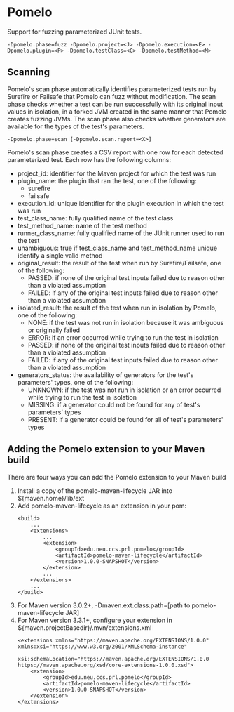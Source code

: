 # Pomelo

Support for fuzzing parameterized JUnit tests.


```
-Dpomelo.phase=fuzz -Dpomelo.project=<J> -Dpomelo.execution=<E> -Dpomelo.plugin=<P> -Dpomelo.testClass=<C> -Dpomelo.testMethod=<M>
```
## Scanning
Pomelo's scan phase automatically identifies parameterized tests run by Surefire or Failsafe that Pomelo can fuzz without modification.
The scan phase checks whether a test can be run successfully with its original input values in isolation, in a forked JVM created
in the same manner that Pomelo creates fuzzing JVMs.
The scan phase also checks whether generators are available for the types of the test's parameters.

```
-Dpomelo.phase=scan [-Dpomelo.scan.report=<X>]
```

Pomelo's scan phase creates a CSV report with one row for each detected parameterized test.
Each row has the following columns:
- project_id: identifier for the Maven project for which the test was run
- plugin_name: the plugin that ran the test, one of the following:
  - surefire
  - failsafe
- execution_id: unique identifier for the plugin execution in which the test was run
- test_class_name: fully qualified name of the test class
- test_method_name: name of the test method
- runner_class_name: fully qualified name of the JUnit runner used to run the test
- unambiguous: true if test_class_name and test_method_name unique identify a single valid method
- original_result: the result of the test when run by Surefire/Failsafe, one of the following:
  - PASSED: if none of the original test inputs failed due to reason other than a violated assumption
  - FAILED: if any of the original test inputs failed due to reason other than a violated assumption
- isolated_result: the result of the test when run in isolation by Pomelo, one of the following:
  - NONE: if the test was not run in isolation because it was ambiguous or originally failed
  - ERROR: if an error occurred while trying to run the test in isolation
  - PASSED: if none of the original test inputs failed due to reason other than a violated assumption
  - FAILED: if any of the original test inputs failed due to reason other than a violated assumption
- generators_status: the availability of generators for the test's parameters' types, one of the following:
   - UNKNOWN: if the test was not run in isolation or an error occurred while trying to run the test in isolation
   - MISSING: if a generator could not be found for any of test's parameters' types
   - PRESENT: if a generator could be found for all of test's parameters' types
## Adding the Pomelo extension to your Maven build

There are four ways you can add the Pomelo extension to your Maven build

1. Install a copy of the pomelo-maven-lifecycle JAR into ${maven.home}/lib/ext
2. Add pomelo-maven-lifecycle as an extension in your pom:
   ```
   <build>
       ...
       <extensions>
           ...
           <extension>
               <groupId>edu.neu.ccs.prl.pomelo</groupId>
               <artifactId>pomelo-maven-lifecycle</artifactId>
               <version>1.0.0-SNAPSHOT</version>
           </extension>
           ...
       </extensions>
       ...
   </build>
   ```
3. For Maven version 3.0.2+, -Dmaven.ext.class.path=[path to pomelo-maven-lifecycle JAR]
4. For Maven version 3.3.1+, configure your extension in ${maven.projectBasedir}/.mvn/extensions.xml
   ```
   <extensions xmlns="https://maven.apache.org/EXTENSIONS/1.0.0" xmlns:xsi="https://www.w3.org/2001/XMLSchema-instance"
               xsi:schemaLocation="https://maven.apache.org/EXTENSIONS/1.0.0 https://maven.apache.org/xsd/core-extensions-1.0.0.xsd">
       <extension>
           <groupId>edu.neu.ccs.prl.pomelo</groupId>
           <artifactId>pomelo-maven-lifecycle</artifactId>
           <version>1.0.0-SNAPSHOT</version>
       </extension>
   </extensions>
   ```
